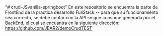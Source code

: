 "# crud-JSvanilla-springboot" 
En este repositorio se encuentra la parte de FrontEnd de la practica desarrollo FullStack -- para que su funcionamiento sea correcto, se debe contar con la API se que consume generada por el BackEnd, el cual se encuantra en la siguiente dirección: https://github.com/JEAR2/demoCrudTEST 
